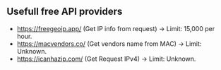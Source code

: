 ## Usefull free API providers

* https://freegeoip.app/ (Get IP info from request) -> Limit: 15,000 per hour.
* https://macvendors.co/ (Get vendors name from MAC) -> Limit: Unknown.
* https://icanhazip.com/ (Get Request IPv4) -> Limit: Unknown.
